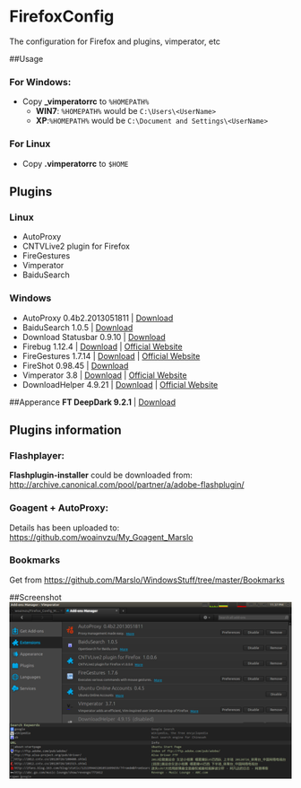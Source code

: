 FirefoxConfig
=============

The configuration for Firefox and plugins, vimperator, etc

##Usage
### For Windows:
- Copy **_vimperatorrc** to <code>%HOMEPATH%</code>
    - **WIN7**: <code>%HOMEPATH%</code> would be <code>C:\Users\\\<UserName></code>
    - **XP**:<code>%HOMEPATH%</code> would be <code>C:\Document and Settings\\\<UserName></code>

### For Linux
- Copy **.vimperatorrc** to <code>$HOME</code>

## Plugins
### Linux
- AutoProxy
- CNTVLive2 plugin for Firefox
- FireGestures
- Vimperator
- BaiduSearch

### Windows
- AutoProxy 0.4b2.2013051811 | [Download](https://addons.mozilla.org/en-US/firefox/addon/autoproxy/?src=search) 
- BaiduSearch 1.0.5 | [Download](https://addons.mozilla.org/en-US/firefox/addon/baidu-search/?src=search)
- Download Statusbar 0.9.10 | [Download](https://addons.mozilla.org/en-US/firefox/addon/download-statusbar/?src=ss)
- Firebug 1.12.4 | [Download](https://addons.mozilla.org/en-US/firefox/addon/firebug/?src=search) | [Official Website](https://www.getfirebug.com/)
- FireGestures 1.7.14 | [Download](https://addons.mozilla.org/en-US/firefox/addon/firegestures/?src=search) | [Official Website](http://www.xuldev.org/firegestures/)
- FireShot 0.98.45 | [Download](https://addons.mozilla.org/en-US/firefox/addon/fireshot/?src=search)
- Vimperator 3.8 | [Download](https://addons.mozilla.org/en-US/firefox/addon/vimperator/?src=search) | [Official Website](http://www.vimperator.org/)
- DownloadHelper 4.9.21 | [Download](https://addons.mozilla.org/en-US/firefox/addon/video-downloadhelper/?src=ss) | [Official Website](http://www.downloadhelper.net/)

##Apperance
**FT DeepDark 9.2.1** | [Download](https://addons.mozilla.org/en-US/firefox/addon/ft-deepdark/)

## Plugins information
### Flashplayer:
**Flashplugin-installer** could be downloaded from: http://archive.canonical.com/pool/partner/a/adobe-flashplugin/

### Goagent + AutoProxy:
Details has been uploaded to: https://github.com/woainvzu/My_Goagent_Marslo

### Bookmarks
Get from https://github.com/Marslo/WindowsStuff/tree/master/Bookmarks

##Screenshot
![My_Firefox_Addons](https://github.com/woainvzu/Firefox_Config_Marslo/blob/master/firefox_addons.png?raw=true)

